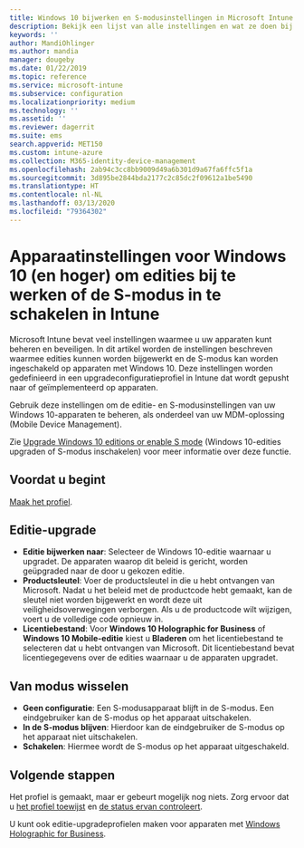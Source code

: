 ```yaml
---
title: Windows 10 bijwerken en S-modusinstellingen in Microsoft Intune - Azure | Microsoft Docs
description: Bekijk een lijst van alle instellingen en wat ze doen bij het bijwerken van een Windows 10-editie op een apparaat of schakel de S-modus in op een apparaat met een apparaatconfiguratieprofiel in Microsoft Intune.
keywords: ''
author: MandiOhlinger
ms.author: mandia
manager: dougeby
ms.date: 01/22/2019
ms.topic: reference
ms.service: microsoft-intune
ms.subservice: configuration
ms.localizationpriority: medium
ms.technology: ''
ms.assetid: ''
ms.reviewer: dagerrit
ms.suite: ems
search.appverid: MET150
ms.custom: intune-azure
ms.collection: M365-identity-device-management
ms.openlocfilehash: 2ab94c3cc8bb9009d49a6b301d9a67fa6ffc5f1a
ms.sourcegitcommit: 3d895be2844bda2177c2c85dc2f09612a1be5490
ms.translationtype: HT
ms.contentlocale: nl-NL
ms.lasthandoff: 03/13/2020
ms.locfileid: "79364302"
---
```

# <a name="windows-10-and-newer-device-settings-to-upgrade-editions-or-enable-s-mode-in-intune"></a>Apparaatinstellingen voor Windows 10 (en hoger) om edities bij te werken of de S-modus in te schakelen in Intune

Microsoft Intune bevat veel instellingen waarmee u uw apparaten kunt beheren en beveiligen. In dit artikel worden de instellingen beschreven waarmee edities kunnen worden bijgewerkt en de S-modus kan worden ingeschakeld op apparaten met Windows 10. Deze instellingen worden gedefinieerd in een upgradeconfiguratieprofiel in Intune dat wordt gepusht naar of geïmplementeerd op apparaten.

Gebruik deze instellingen om de editie- en S-modusinstellingen van uw Windows 10-apparaten te beheren, als onderdeel van uw MDM-oplossing (Mobile Device Management).

Zie [Upgrade Windows 10 editions or enable S mode](edition-upgrade-configure-windows-10.md) (Windows 10-edities upgraden of S-modus inschakelen) voor meer informatie over deze functie.

## <a name="before-you-begin"></a>Voordat u begint

[Maak het profiel](edition-upgrade-configure-windows-10.md#create-the-profile).

## <a name="edition-upgrade"></a>Editie-upgrade

- **Editie bijwerken naar**: Selecteer de Windows 10-editie waarnaar u upgradet. De apparaten waarop dit beleid is gericht, worden geüpgraded naar de door u gekozen editie.
- **Productsleutel**: Voer de productsleutel in die u hebt ontvangen van Microsoft. Nadat u het beleid met de productcode hebt gemaakt, kan de sleutel niet worden bijgewerkt en wordt deze uit veiligheidsoverwegingen verborgen. Als u de productcode wilt wijzigen, voert u de volledige code opnieuw in.
- **Licentiebestand**: Voor **Windows 10 Holographic for Business** of **Windows 10 Mobile-editie** kiest u **Bladeren** om het licentiebestand te selecteren dat u hebt ontvangen van Microsoft. Dit licentiebestand bevat licentiegegevens over de edities waarnaar u de apparaten upgradet.

## <a name="mode-switch"></a>Van modus wisselen

- **Geen configuratie**: Een S-modusapparaat blijft in de S-modus. Een eindgebruiker kan de S-modus op het apparaat uitschakelen.
- **In de S-modus blijven**: Hierdoor kan de eindgebruiker de S-modus op het apparaat niet uitschakelen.
- **Schakelen**: Hiermee wordt de S-modus op het apparaat uitgeschakeld.

## <a name="next-steps"></a>Volgende stappen

Het profiel is gemaakt, maar er gebeurt mogelijk nog niets. Zorg ervoor dat u [het profiel toewijst](device-profile-assign.md) en [de status ervan controleert](device-profile-monitor.md).

U kunt ook editie-upgradeprofielen maken voor apparaten met [Windows Holographic for Business](holographic-upgrade.md).
